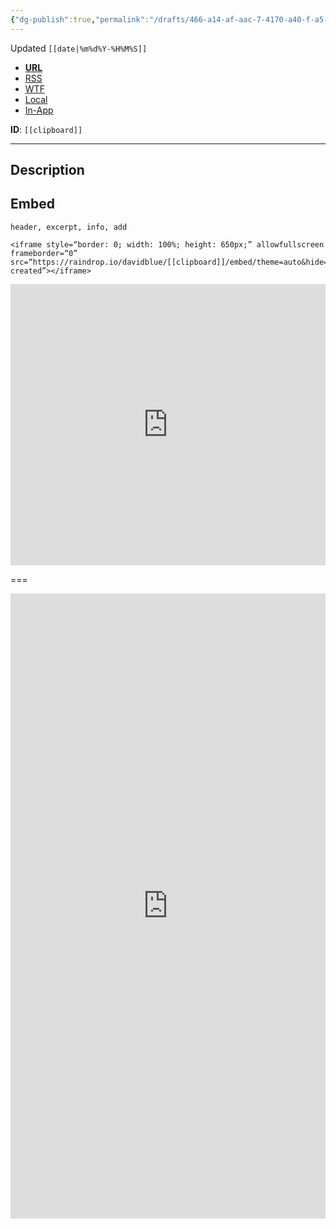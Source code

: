 ```yaml
---
{"dg-publish":true,"permalink":"/drafts/466-a14-af-aac-7-4170-a40-f-a5-e975-dfdbf-4/","dgHomeLink":true,"dgPassFrontmatter":false}
---
```


Updated `[[date|%m%d%Y-%H%M%S]]` 

- [**URL**](https://raindrop.io/davidblue/)
- [RSS](https://raindrop.io/collection/[[clipboard|clipboard]]/feed)
- [WTF](https://davidblue.wtf/drafts/[[uuid|uuid]].html)
- [Local](shareddocuments:///private/var/mobile/Library/Mobile%20Documents/com~apple~CloudDocs/Written/[[uuid|uuid]].md)
- [In-App](https://app.raindrop.io/my/[[clipboard|clipboard]])

**ID**: `[[clipboard]]`

---

## Description


## Embed

`header, excerpt, info, add`

```
<iframe style=“border: 0; width: 100%; height: 650px;” allowfullscreen frameborder=“0” src=“https://raindrop.io/davidblue/[[clipboard]]/embed/theme=auto&hide=header%2C+excerpt%2C+info%2C+add&sort=-created”></iframe>
```

<iframe style="border: 0; width: 100%; height: 450px;" allowfullscreen frameborder="0" src="https://raindrop.io/davidblue/embed/theme=auto&hide=header%2C+excerpt%2C+info%2C+add&sort=-created"></iframe>

===

<iframe style="border: 0; width: 100%; height: 1000px;" allowfullscreen frameborder="0" src="https://raindrop.io/davidblue/embed/me/theme=auto"></iframe>